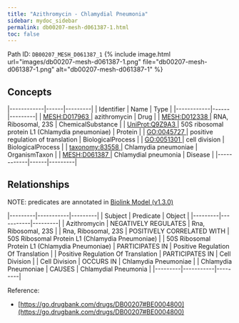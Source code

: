 ```yaml
---
title: "Azithromycin - Chlamydial Pneumonia"
sidebar: mydoc_sidebar
permalink: db00207-mesh-d061387-1.html
toc: false 
---
```



Path ID: `DB00207_MESH_D061387_1`
{% include image.html url="images/db00207-mesh-d061387-1.png" file="db00207-mesh-d061387-1.png" alt="db00207-mesh-d061387-1" %}

## Concepts

|------------|------|---------|
| Identifier | Name | Type    |
|------------|------|---------|
| <a href="https://identifiers.org/MESH:D017963">MESH:D017963 </a> | azithromycin | Drug |
| <a href="https://identifiers.org/MESH:D012338">MESH:D012338 </a> | RNA, Ribosomal, 23S | ChemicalSubstance |
| <a href="https://identifiers.org/UniProt:Q9Z9A3">UniProt:Q9Z9A3 </a> | 50S ribosomal protein L1 (Chlamydia pneumoniae) | Protein |
| <a href="https://identifiers.org/GO:0045727">GO:0045727 </a> | positive regulation of translation | BiologicalProcess |
| <a href="https://identifiers.org/GO:0051301">GO:0051301 </a> | cell division | BiologicalProcess |
| <a href="https://identifiers.org/taxonomy:83558">taxonomy:83558 </a> | Chlamydia pneumoniae | OrganismTaxon |
| <a href="https://identifiers.org/MESH:D061387">MESH:D061387 </a> | Chlamydial pneumonia | Disease |
|------------|------|---------|

## Relationships


NOTE: predicates are annotated in <a href="https://github.com/biolink/biolink-model/releases/tag/v1.3.0">Biolink Model (v1.3.0)</a>

|---------|-----------|---------|
| Subject | Predicate | Object  |
|---------|-----------|---------|
| Azithromycin | NEGATIVELY REGULATES | Rna, Ribosomal, 23S |
| Rna, Ribosomal, 23S | POSITIVELY CORRELATED WITH | 50S Ribosomal Protein L1 (Chlamydia Pneumoniae) |
| 50S Ribosomal Protein L1 (Chlamydia Pneumoniae) | PARTICIPATES IN | Positive Regulation Of Translation |
| Positive Regulation Of Translation | PARTICIPATES IN | Cell Division |
| Cell Division | OCCURS IN | Chlamydia Pneumoniae |
| Chlamydia Pneumoniae | CAUSES | Chlamydial Pneumonia |
|---------|-----------|---------|

Reference: 
  - [https://go.drugbank.com/drugs/DB00207#BE0004800](https://go.drugbank.com/drugs/DB00207#BE0004800)
